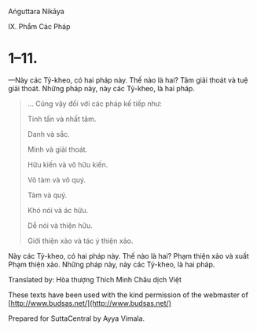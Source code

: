  

Aṅguttara Nikāya

IX. Phẩm Các Pháp

# 1–11.

—Này các Tỷ-kheo, có hai pháp này. Thế nào là hai? Tâm giải thoát và tuệ giải thoát. Những pháp này, này các Tỷ-kheo, là hai pháp.

> ... Cũng vậy đối với các pháp kế tiếp như:
> 
> Tinh tấn và nhất tâm.
> 
> Danh và sắc.
> 
> Minh và giải thoát.
> 
> Hữu kiến và vô hữu kiến.
> 
> Vô tàm và vô quý.
> 
> Tàm và quý.
> 
> Khó nói và ác hữu.
> 
> Dễ nói và thiện hữu.
> 
> Giới thiện xảo và tác ý thiện xảo.

Này các Tỷ-kheo, có hai pháp này. Thế nào là hai? Phạm thiện xảo và xuất Phạm thiện xảo. Những pháp này, này các Tỷ-kheo, là hai pháp.

Translated by: Hòa thượng Thích Minh Châu dịch Việt

These texts have been used with the kind permission of the webmaster of [http://www.budsas.net/](http://www.budsas.net/)

Prepared for SuttaCentral by Ayya Vimala.